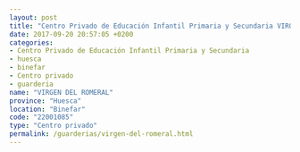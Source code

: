 ```yaml
---
layout: post
title: "Centro Privado de Educación Infantil Primaria y Secundaria VIRGEN DEL ROMERAL"
date: 2017-09-20 20:57:05 +0200
categories:
- Centro Privado de Educación Infantil Primaria y Secundaria
- huesca
- binefar
- Centro privado
- guarderia
name: "VIRGEN DEL ROMERAL"
province: "Huesca"
location: "Binefar"
code: "22001085"
type: "Centro privado"
permalink: /guarderias/virgen-del-romeral.html
---
```

